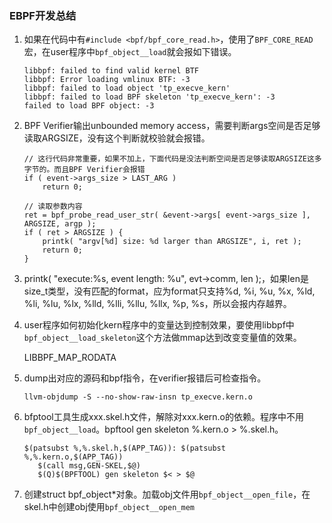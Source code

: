 ### EBPF开发总结

1. 如果在代码中有`#include <bpf/bpf_core_read.h>`，使用了`BPF_CORE_READ`宏，在user程序中`bpf_object__load`就会报如下错误。

    ```
    libbpf: failed to find valid kernel BTF
    libbpf: Error loading vmlinux BTF: -3
    libbpf: failed to load object 'tp_execve_kern'
    libbpf: failed to load BPF skeleton 'tp_execve_kern': -3
    failed to load BPF object: -3
    ```

    

2. BPF Verifier输出unbounded memory access，需要判断args空间是否足够读取ARGSIZE，没有这个判断就校验就会报错。

    ```
    // 这行代码非常重要，如果不加上，下面代码是没法判断空间是否足够读取ARGSIZE这多字节的。而且BPF Verifier会报错
    if ( event->args_size > LAST_ARG )
    	return 0;
    
    // 读取参数内容
    ret = bpf_probe_read_user_str( &event->args[ event->args_size ], ARGSIZE, argp );
    if ( ret > ARGSIZE ) {
    	printk( "argv[%d] size: %d larger than ARGSIZE", i, ret );
    	return 0;
    }
    ```



3. printk( "execute:%s, event length: %u", evt->comm, len );，如果len是size_t类型，没有匹配的format，应为format只支持%d, %i, %u, %x, %ld, %li, %lu, %lx, %lld, %lli, %llu, %llx, %p, %s，所以会报内存越界。

    

4. user程序如何初始化kern程序中的变量达到控制效果，要使用libbpf中`bpf_object__load_skeleton`这个方法做mmap达到改变变量值的效果。

    LIBBPF_MAP_RODATA

    

5. dump出对应的源码和bpf指令，在verifier报错后可检查指令。

    ```
    llvm-objdump -S --no-show-raw-insn tp_execve.kern.o
    ```

    

6. bfptool工具生成xxx.skel.h文件，解除对xxx.kern.o的依赖。程序中不用`bpf_object__load`。bpftool gen skeleton %.kern.o > %.skel.h。

    ```
    $(patsubst %,%.skel.h,$(APP_TAG)): $(patsubst %,%.kern.o,$(APP_TAG))
    ​	$(call msg,GEN-SKEL,$@)
    ​	$(Q)$(BPFTOOL) gen skeleton $< > $@
    ```



7. 创建struct bpf_object*对象。加载obj文件用`bpf_object__open_file`，在skel.h中创建obj使用`bpf_object__open_mem`